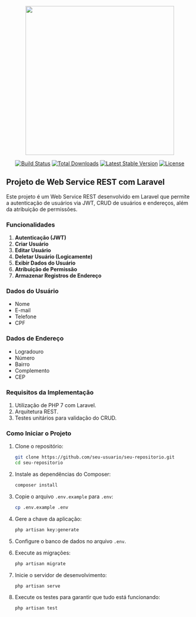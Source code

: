 <p align="center"><a href="https://laravel.com" target="_blank"><img src="https://raw.githubusercontent.com/laravel/art/master/logo-lockup/5%20SVG/2%20CMYK/1%20Full%20Color/laravel-logolockup-cmyk-red.svg" width="400"></a></p>

<p align="center">
<a href="https://travis-ci.org/laravel/framework"><img src="https://travis-ci.org/laravel/framework.svg" alt="Build Status"></a>
<a href="https://packagist.org/packages/laravel/framework"><img src="https://img.shields.io/packagist/dt/laravel/framework" alt="Total Downloads"></a>
<a href="https://packagist.org/packages/laravel/framework"><img src="https://img.shields.io/packagist/v/laravel/framework" alt="Latest Stable Version"></a>
<a href="https://packagist.org/packages/laravel/framework"><img src="https://img.shields.io/packagist/l/laravel/framework" alt="License"></a>
</p>

## Projeto de Web Service REST com Laravel

Este projeto é um Web Service REST desenvolvido em Laravel que permite a autenticação de usuários via JWT, CRUD de usuários e endereços, além da atribuição de permissões.

### Funcionalidades

1. **Autenticação (JWT)**
2. **Criar Usuário**
3. **Editar Usuário**
4. **Deletar Usuário (Logicamente)**
5. **Exibir Dados do Usuário**
6. **Atribuição de Permissão**
7. **Armazenar Registros de Endereço**

### Dados do Usuário

- Nome
- E-mail
- Telefone
- CPF

### Dados de Endereço

- Logradouro
- Número
- Bairro
- Complemento
- CEP

### Requisitos da Implementação

1. Utilização de PHP 7 com Laravel.
2. Arquitetura REST.
3. Testes unitários para validação do CRUD.

### Como Iniciar o Projeto

1. Clone o repositório:
    ```bash
    git clone https://github.com/seu-usuario/seu-repositorio.git
    cd seu-repositorio
    ```

2. Instale as dependências do Composer:
    ```bash
    composer install
    ```

3. Copie o arquivo `.env.example` para `.env`:
    ```bash
    cp .env.example .env
    ```

4. Gere a chave da aplicação:
    ```bash
    php artisan key:generate
    ```

5. Configure o banco de dados no arquivo `.env`.

6. Execute as migrações:
    ```bash
    php artisan migrate
    ```

7. Inicie o servidor de desenvolvimento:
    ```bash
    php artisan serve
    ```

8. Execute os testes para garantir que tudo está funcionando:
    ```bash
    php artisan test
    ```